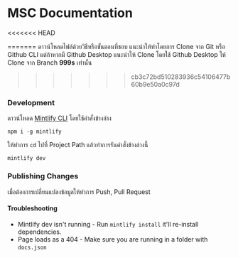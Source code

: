 # MSC Documentation

<<<<<<< HEAD
<!-- ดาวน์โหลดไฟล์ด้วยวิธีหรือขั้นตอนที่ชอบ แนะนำให้ทำโดยการ Clone จาก Git หรือ Github CLI แต่ถ้าหากมี Github Desktop แนะนำให้ Clone โดยใช้ Github Desktop
ให้ Clone จาก Branch **999s** เท่านั้น -->
=======
ดาวน์โหลดไฟล์ด้วยวิธีหรือขั้นตอนที่ชอบ แนะนำให้ทำโดยการ Clone จาก Git หรือ Github CLI แต่ถ้าหากมี Github Desktop แนะนำให้ Clone โดยใช้ Github Desktop
ให้ Clone จาก Branch **999s** เท่านั้น
>>>>>>> cb3c72bd510283936c54106477b60b9e50a0c97d

### Development

ดาวน์โหลด [Mintlify CLI](https://www.npmjs.com/package/mintlify) โดยใช้คำสั่งข้างล่าง

```
npm i -g mintlify
```

ให้ทำการ `cd` ไปที่ Project Path แล้วทำการรันคำสั่งข้างล่างนี้

```
mintlify dev
```

### Publishing Changes

เมื่อต้องการเปลี่ยนแปลงข้อมูลให้ทำการ Push, Pull Request

#### Troubleshooting

- Mintlify dev isn't running - Run `mintlify install` it'll re-install dependencies.
- Page loads as a 404 - Make sure you are running in a folder with `docs.json`
